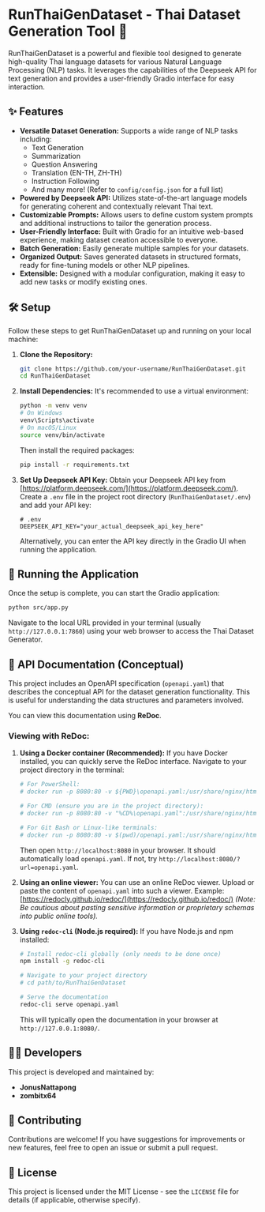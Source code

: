# RunThaiGenDataset - Thai Dataset Generation Tool 🤖

RunThaiGenDataset is a powerful and flexible tool designed to generate high-quality Thai language datasets for various Natural Language Processing (NLP) tasks. It leverages the capabilities of the Deepseek API for text generation and provides a user-friendly Gradio interface for easy interaction.

## ✨ Features

-   **Versatile Dataset Generation:** Supports a wide range of NLP tasks including:
    -   Text Generation
    -   Summarization
    -   Question Answering
    -   Translation (EN-TH, ZH-TH)
    -   Instruction Following
    -   And many more! (Refer to `config/config.json` for a full list)
-   **Powered by Deepseek API:** Utilizes state-of-the-art language models for generating coherent and contextually relevant Thai text.
-   **Customizable Prompts:** Allows users to define custom system prompts and additional instructions to tailor the generation process.
-   **User-Friendly Interface:** Built with Gradio for an intuitive web-based experience, making dataset creation accessible to everyone.
-   **Batch Generation:** Easily generate multiple samples for your datasets.
-   **Organized Output:** Saves generated datasets in structured formats, ready for fine-tuning models or other NLP pipelines.
-   **Extensible:** Designed with a modular configuration, making it easy to add new tasks or modify existing ones.

## 🛠️ Setup

Follow these steps to get RunThaiGenDataset up and running on your local machine:

1.  **Clone the Repository:**
    ```bash
    git clone https://github.com/your-username/RunThaiGenDataset.git
    cd RunThaiGenDataset
    ```

2.  **Install Dependencies:**
    It's recommended to use a virtual environment:
    ```bash
    python -m venv venv
    # On Windows
    venv\Scripts\activate
    # On macOS/Linux
    source venv/bin/activate
    ```
    Then install the required packages:
    ```bash
    pip install -r requirements.txt
    ```

3.  **Set Up Deepseek API Key:**
    Obtain your Deepseek API key from [https://platform.deepseek.com/](https://platform.deepseek.com/).
    Create a `.env` file in the project root directory (`RunThaiGenDataset/.env`) and add your API key:
    ```env
    # .env
    DEEPSEEK_API_KEY="your_actual_deepseek_api_key_here"
    ```
    Alternatively, you can enter the API key directly in the Gradio UI when running the application.

## 🚀 Running the Application

Once the setup is complete, you can start the Gradio application:

```bash
python src/app.py
```

Navigate to the local URL provided in your terminal (usually `http://127.0.0.1:7860`) using your web browser to access the Thai Dataset Generator.

## 📖 API Documentation (Conceptual)

This project includes an OpenAPI specification (`openapi.yaml`) that describes the conceptual API for the dataset generation functionality. This is useful for understanding the data structures and parameters involved.

You can view this documentation using **ReDoc**.

### Viewing with ReDoc:

1.  **Using a Docker container (Recommended):**
    If you have Docker installed, you can quickly serve the ReDoc interface. Navigate to your project directory in the terminal:
    ```bash
    # For PowerShell:
    # docker run -p 8080:80 -v ${PWD}\openapi.yaml:/usr/share/nginx/html/openapi.yaml redocly/redoc

    # For CMD (ensure you are in the project directory):
    # docker run -p 8080:80 -v "%CD%\openapi.yaml":/usr/share/nginx/html/openapi.yaml redocly/redoc

    # For Git Bash or Linux-like terminals:
    # docker run -p 8080:80 -v $(pwd)/openapi.yaml:/usr/share/nginx/html/openapi.yaml redocly/redoc
    ```
    Then open `http://localhost:8080` in your browser. It should automatically load `openapi.yaml`. If not, try `http://localhost:8080/?url=openapi.yaml`.

2.  **Using an online viewer:**
    You can use an online ReDoc viewer. Upload or paste the content of `openapi.yaml` into such a viewer.
    Example: [https://redocly.github.io/redoc/](https://redocly.github.io/redoc/)
    *(Note: Be cautious about pasting sensitive information or proprietary schemas into public online tools).*

3.  **Using `redoc-cli` (Node.js required):**
    If you have Node.js and npm installed:
    ```bash
    # Install redoc-cli globally (only needs to be done once)
    npm install -g redoc-cli

    # Navigate to your project directory
    # cd path/to/RunThaiGenDataset

    # Serve the documentation
    redoc-cli serve openapi.yaml
    ```
    This will typically open the documentation in your browser at `http://127.0.0.1:8080/`.

## 🧑‍💻 Developers

This project is developed and maintained by:

-   **JonusNattapong**
-   **zombitx64**

## 🤝 Contributing

Contributions are welcome! If you have suggestions for improvements or new features, feel free to open an issue or submit a pull request.

## 📄 License

This project is licensed under the MIT License - see the `LICENSE` file for details (if applicable, otherwise specify).